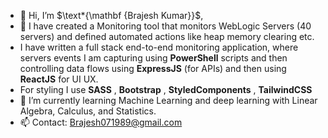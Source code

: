 - 👋 Hi, I’m $\text*{\mathbf {Brajesh Kumar}}$, 
- 👀 I have created a Monitoring tool that monitors WebLogic Servers (40 servers) and defined automated actions like heap memory clearing etc.
- I have written a full stack end-to-end monitoring application, where servers events I am capturing using $\mathbf {PowerShell}$ scripts and then controlling data flows using $\mathbf {ExpressJS}$ (for APIs) and then using $\mathbf {ReactJS}$ for UI UX.
- For styling I use $\mathbf {SASS}$ , $\mathbf {Bootstrap}$ , $\mathbf {Styled Components}$ , $\mathbf {Tailwind CSS}$ 
- 🌱 I’m currently learning Machine Learning and deep learning with Linear Algebra, Calculus, and Statistics.
- 📫 Contact: Brajesh071989@gmail.com 

<!---
brajeshkumar1989/brajeshkumar1989 is a ✨ special ✨ repository because its `README.md` (this file) appears on your GitHub profile.
You can click the Preview link to take a look at your changes.
--->
